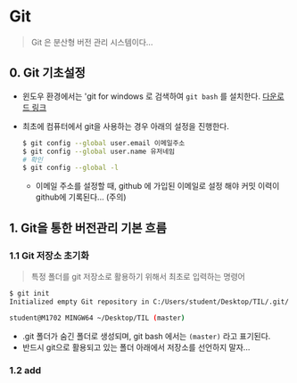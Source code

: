 # Git

> Git 은 분산형 버전 관리 시스템이다...

## 0. Git 기초설정

* 윈도우 환경에서는 'git for windows 로 검색하여 `git bash` 를 설치한다.   [다운로드 링크](https://gitforwindows.org/)

* 최초에 컴퓨터에서 git을 사용하는 경우 아래의 설정을 진행한다. 

  ```bash
  $ git config --global user.email 이메일주소
  $ git config --global user.name 유저네임
  # 확인
  $ git config --global -l
  ```

  * 이메일 주소를 설정할 때, github 에 가입된 이메일로 설정 해야 커밋 이력이 github에 기록된다... (주의)

## 1. Git을 통한 버전관리 기본 흐름

### 1.1 Git 저장소 초기화

> 특정 폴더를 git 저장소로 활용하기 위해서 최초로 입력하는 명령어

```bash 
$ git init
Initialized empty Git repository in C:/Users/student/Desktop/TIL/.git/

student@M1702 MINGW64 ~/Desktop/TIL (master)
```

* .git 폴더가 숨긴 폴더로 생성되며, git bash 에서는 `(master)` 라고 표기된다.
* 반드시 git으로 활용되고 있는 폴더 아래에서 저장소를 선언하지 말자...

### 1.2 add



